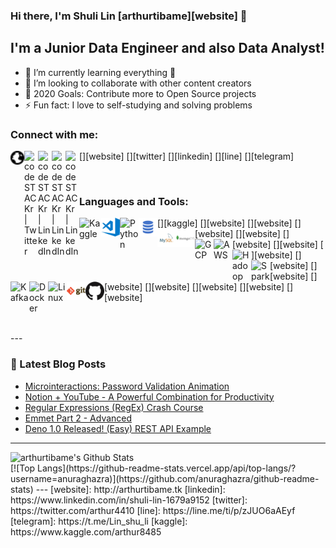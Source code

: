 ### Hi there, I'm Shuli Lin  [arthurtibame][website] 👋

## I'm a Junior Data Engineer and also Data Analyst!
- 🔭 I’m currently learning everything 🤣
- 👯 I’m looking to collaborate with other content creators
- 🥅 2020 Goals: Contribute more to Open Source projects
- ⚡ Fun fact: I love to self-studying and solving problems

### Connect with me:

[<img align="left" alt="codeSTACKr.com" width="22px" src="https://raw.githubusercontent.com/iconic/open-iconic/master/svg/globe.svg" />][website]
[<img align="left" alt="codeSTACKr | Twitter" width="22px" src="https://cdn.jsdelivr.net/npm/simple-icons@v3/icons/twitter.svg" />][twitter]
[<img align="left" alt="codeSTACKr | LinkedIn" width="22px" src="https://cdn.jsdelivr.net/npm/simple-icons@v3/icons/linkedin.svg" />][linkedin]
[<img align="left" alt="codeSTACKr | LinkedIn" width="22px" src="https://cdn.worldvectorlogo.com/logos/line-messenger.svg" />][line]
[<img align="left" alt="codeSTACKr | LinkedIn" width="22px" src="https://upload.wikimedia.org/wikipedia/commons/thumb/8/83/Telegram_2019_Logo.svg/1024px-Telegram_2019_Logo.svg.png" />][telegram]

<br />

### Languages and Tools:
[<img align="left" alt="Kaggle" width="35px" src="https://seeklogo.com/images/K/kaggle-logo-83322F52DE-seeklogo.com.png" />][kaggle]
[<img align="left" alt="Visual Studio Code" width="30px" src="https://raw.githubusercontent.com/github/explore/80688e429a7d4ef2fca1e82350fe8e3517d3494d/topics/visual-studio-code/visual-studio-code.png" />][website]
[<img align="left" alt="Python" width="30px" src="https://w7.pngwing.com/pngs/792/780/png-transparent-python-computer-icons-tutorial-computer-programming-social-icons-miscellaneous-angle-text-thumbnail.png" />][website]
[<img align="left" alt="SQL" width="30px" src="https://raw.githubusercontent.com/github/explore/80688e429a7d4ef2fca1e82350fe8e3517d3494d/topics/sql/sql.png" />][website]
[<img align="left" alt="MySQL" width="30px" src="https://raw.githubusercontent.com/github/explore/80688e429a7d4ef2fca1e82350fe8e3517d3494d/topics/mysql/mysql.png" />][website]
[<img align="left" alt="MongoDB" width="30px" src="https://raw.githubusercontent.com/github/explore/80688e429a7d4ef2fca1e82350fe8e3517d3494d/topics/mongodb/mongodb.png" />][website]
[<img align="left" alt="GCP" width="30px" src="https://cloud.google.com/images/social-icon-google-cloud-1200-630.png" />][website]
[<img align="left" alt="AWS" width="30px" src="https://a0.awsstatic.com/libra-css/images/logos/aws_logo_smile_1200x630.png" />][website]
[<img align="left" alt="Hadoop" width="30px" src="https://e7.pngegg.com/pngimages/260/648/png-clipart-apache-hadoop-logo-big-data-data-analysis-hadoop-distributed-filesystem-hue-hadoop-text-logo.png" />][website]
[<img align="left" alt="Spark" width="30px" src="https://upload.wikimedia.org/wikipedia/commons/thumb/f/f3/Apache_Spark_logo.svg/1280px-Apache_Spark_logo.svg.png" />][website]
[<img align="left" alt="Kafka" width="30px" src="https://i0.wp.com/logosandtypes.com/wp-content/uploads/2019/08/kafka.png" />][website]
[<img align="left" alt="Docker" width="30px" src="https://seeklogo.com/images/D/docker-logo-CF97D0124B-seeklogo.com.png" />][website]
[<img align="left" alt="Linux" width="30px" src="https://upload.wikimedia.org/wikipedia/commons/b/b0/NewTux.svg" />][website]
[<img align="left" alt="Git" width="30px" src="https://raw.githubusercontent.com/github/explore/80688e429a7d4ef2fca1e82350fe8e3517d3494d/topics/git/git.png" />][website]
[<img align="left" alt="GitHub" width="30px" src="https://raw.githubusercontent.com/github/explore/78df643247d429f6cc873026c0622819ad797942/topics/github/github.png" />][website]


<br />
<br />
---

### 📕 Latest Blog Posts
<!-- BLOG-POST-LIST:START -->
- [Microinteractions: Password Validation Animation](https://dev.to/codestackr/microinteractions-password-validation-animation-5629)
- [Notion + YouTube - A Powerful Combination for Productivity](https://dev.to/codestackr/notion-youtube-a-powerful-combination-for-productivity-1def)
- [Regular Expressions (RegEx) Crash Course](https://dev.to/codestackr/regular-expressions-regex-crash-course-248n)
- [Emmet Part 2 - Advanced](https://dev.to/codestackr/emmet-part-2-advanced-4c65)
- [Deno 1.0 Released! (Easy) REST API Example](https://dev.to/codestackr/deno-1-0-released-easy-rest-api-example-2fbl)
<!-- BLOG-POST-LIST:END -->

---

<img align="left" alt="arthurtibame's Github Stats" src="https://github-readme-stats.codestackr.vercel.app/api?username=arthurtibame&show_icons=true&hide_border=true" />
<br />
[![Top Langs](https://github-readme-stats.vercel.app/api/top-langs/?username=anuraghazra)](https://github.com/anuraghazra/github-readme-stats)
---
[website]: http://arthurtibame.tk
[linkedin]: https://www.linkedin.com/in/shuli-lin-1679a9152
[twitter]: https://twitter.com/arthur4410
[line]: https://line.me/ti/p/zJUO6aAEyf
[telegram]: https://t.me/Lin_shu_li
[kaggle]: https://www.kaggle.com/arthur8485
